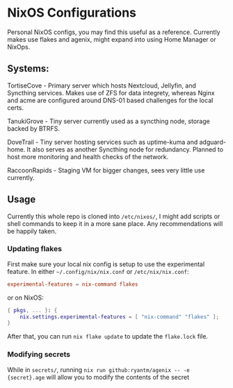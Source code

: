 # NixOS Configurations
Personal NixOS configs, you may find this useful as a reference. Currently makes use flakes and agenix, might expand into using Home Manager or NixOps.

## Systems:
TortiseCove - Primary server which hosts Nextcloud, Jellyfin, and Syncthing services. Makes use of ZFS for data integrety, whereas Nginx and acme are configured around DNS-01 based challenges for the local certs.

TanukiGrove - Tiny server currently used as a syncthing node, storage backed by BTRFS.

DoveTrail - Tiny server hosting services such as uptime-kuma and adguard-home. It also serves as another Syncthing node for redundancy. Planned to host more monitoring and health checks of the network.

RaccoonRapids - Staging VM for bigger changes, sees very little use currently.

## Usage
Currently this whole repo is cloned into `/etc/nixos/`, I might add scripts or shell commands to keep it in a more sane place. Any recommendations will be happily taken.

### Updating flakes
First make sure your local nix config is setup to use the experimental feature.
In either `~/.config/nix/nix.conf` or `/etc/nix/nix.conf`:
```conf
experimental-features = nix-command flakes
```
or on NixOS:
```Nix
{ pkgs, ... }: {
    nix.settings.experimental-features = [ "nix-command" "flakes" ];
}
```
After that, you can run `nix flake update` to update the `flake.lock` file.

### Modifying secrets
While in `secrets/`, running `nix run github:ryantm/agenix -- -e {secret}.age` will allow you to modify the contents of the secret
